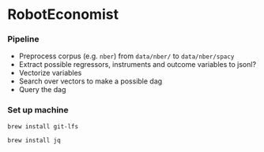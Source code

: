 # RobotEconomist

### Pipeline
- Preprocess corpus (e.g. `nber`) from `data/nber/` to `data/nber/spacy`
- Extract possible regressors, instruments and outcome variables to jsonl?
- Vectorize variables
- Search over vectors to make a possible dag
- Query the dag

### Set up machine 

`brew install git-lfs`

`brew install jq`